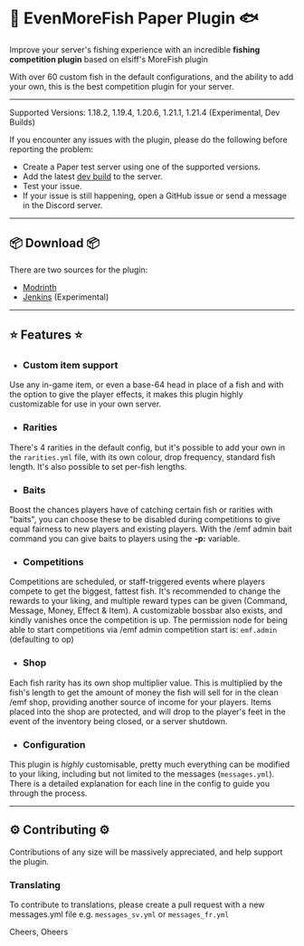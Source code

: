 # 🐠 EvenMoreFish Paper Plugin 🐟

Improve your server's fishing experience with an incredible **fishing competition plugin** based on elsiff's MoreFish
plugin

With over 60 custom fish in the default configurations, and the ability to add your own, this is the best competition
plugin for your server.

---

Supported Versions: 1.18.2, 1.19.4, 1.20.6, 1.21.1, 1.21.4 (Experimental, Dev Builds)

If you encounter any issues with the plugin, please do the following before reporting the problem:
- Create a Paper test server using one of the supported versions.
- Add the latest [dev build](https://ci.codemc.io/job/EvenMoreFish/job/EvenMoreFish/) to the server.
- Test your issue.
- If your issue is still happening, open a GitHub issue or send a message in the Discord server.

---

## 📦 Download 📦

There are two sources for the plugin:
- [Modrinth](https://modrinth.com/plugin/evenmorefish)
- [Jenkins](https://ci.codemc.io/job/EvenMoreFish/job/EvenMoreFish/) (Experimental)

---

## ⭐ Features ⭐

* ### Custom item support

Use any in-game item, or even a base-64 head in place of a fish and with the option to give the player effects, it makes
this plugin highly customizable for use in your own server.

* ### Rarities

There's 4 rarities in the default config, but it's possible to add your own in the `rarities.yml` file, with its own
colour, drop frequency, standard fish length. It's also possible to set per-fish lengths.

* ### Baits

Boost the chances players have of catching certain fish or rarities with "baits", you can choose these to be disabled
during competitions to give equal fairness to new players and existing players. With the /emf admin bait command you can
give baits to players using the **-p:** variable.

* ### Competitions

Competitions are scheduled, or staff-triggered events where players compete to get the biggest, fattest fish. It's
recommended to change the rewards to your liking, and multiple reward types can be given (Command, Message, Money,
Effect & Item). A customizable bossbar also exists, and kindly vanishes once the competition is up. The permission node
for being able to start competitions via /emf admin competition start is: `emf.admin` (defaulting to op)

* ### Shop

Each fish rarity has its own shop multiplier value. This is multiplied by the fish's length to get the amount of money
the fish will sell for in the clean /emf shop, providing another source of income for your players. Items placed into
the shop are protected, and will drop to the player's feet in the event of the inventory being closed, or a server
shutdown.

* ### Configuration

This plugin is *highly* customisable, pretty much everything can be modified to your liking, including but not limited
to the messages (`messages.yml`). There is a detailed explanation for each line in the config to guide you through the
process.

--- 

## ⚙ Contributing ⚙

Contributions of any size will be massively appreciated, and help support the plugin.

### Translating

To contribute to translations, please create a pull request with a new messages.yml file e.g. `messages_sv.yml`
or `messages_fr.yml`

Cheers, Oheers 

